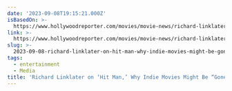```yaml
---
date: '2023-09-08T19:15:21.000Z'
isBasedOn: >-
  https://www.hollywoodreporter.com/movies/movie-news/richard-linklater-hit-man-why-indie-movies-gone-with-the-algorithm-1235581995/
link: >-
  https://www.hollywoodreporter.com/movies/movie-news/richard-linklater-hit-man-why-indie-movies-gone-with-the-algorithm-1235581995/
slug: >-
  2023-09-08-richard-linklater-on-hit-man-why-indie-movies-might-be-gone-with-the-al
tags:
  - entertainment
  - Media
title: 'Richard Linklater on ‘Hit Man,’ Why Indie Movies Might Be “Gone With the Al'
---
```


